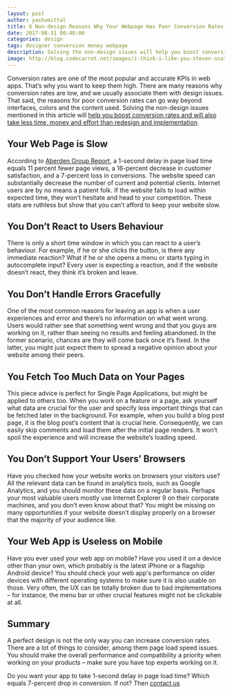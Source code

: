 ```yaml
---
layout: post
author: yashumittal
title: 6 Non-design Reasons Why Your Webpage Has Poor Conversion Rates
date: 2017-08-31 00:48:00
categories: design
tags: designer conversion money webpage
description: Solving the non-design issues will help you boost conversion rates and will also take less time, money and effort than redesign and implementation.
image: http://blog.codecarrot.net/images/i-think-i-like-you-steven-scott.jpg
---
```


Conversion rates are one of the most popular and accurate KPIs in web apps. That’s why you want to keep them high. There are many reasons why conversion rates are low, and we usually associate them with design issues. That said, the reasons for poor conversion rates can go way beyond interfaces, colors and the content used. Solving the non-design issues mentioned in this article will [help you boost conversion rates and will also take less time, money and effort than redesign and implementation](6-reasons-why-your-frontend-maintenance-costs-so-much).

## Your Web Page is Slow

According to [Aberden Group Report](http://www.aberdeen.com/research/5136/ra-performance-web-application/content.aspx), a 1-second delay in page load time equals 11 percent fewer page views, a 16-percent decrease in customer satisfaction, and a 7-percent loss in conversions. The website speed can substantially decrease the number of current and potential clients. Internet users are by no means a patient folk. If the website fails to load within expected time, they won’t hesitate and head to your competition. These stats are ruthless but show that you can’t afford to keep your website slow.

## You Don’t React to Users Behaviour

There is only a short time window in which you can react to a user’s behaviour. For example, if he or she clicks the button, is there any immediate reaction? What if he or she opens a menu or starts typing in autocomplete input? Every user is expecting a reaction, and if the website doesn’t react, they think it’s broken and leave.

## You Don’t Handle Errors Gracefully

One of the most common reasons for leaving an app is when a user experiences and error and there’s no information on what went wrong. Users would rather see that something went wrong and that you guys are working on it, rather than seeing no results and feeling abandoned. In the former scenario, chances are they will come back once it’s fixed. In the latter, you might just expect them to spread a negative opinion about your website among their peers.

## You Fetch Too Much Data on Your Pages

This piece advice is perfect for Single Page Applications, but might be applied to others too. When you work on a feature or a page, ask yourself what data are crucial for the user and specify less important things that can be fetched later in the background. For example, when you build a blog post page, it is the blog post’s content that is crucial here. Consequently, we can easily skip comments and load them after the initial page renders. It won’t spoil the experience and will increase the website’s loading speed.

## You Don’t Support Your Users’ Browsers

Have you checked how your website works on browsers your visitors use? All the relevant data can be found in analytics tools, such as Google Analytics, and you should monitor these data on a regular basis. Perhaps your most valuable users mostly use Internet Explorer 9 on their corporate machines, and you don’t even know about that? You might be missing on many opportunities if your website doesn’t display properly on a browser that the majority of your audience like.

## Your Web App is Useless on Mobile

Have you ever used your web app on mobile? Have you used it on a device other than your own, which probably is the latest iPhone or a flagship Android device? You should check your web app's performance on older devices with different operating systems to make sure it is also usable on those. Very often, the UX can be totally broken due to bad implementations – for instance, the menu bar or other crucial features might not be clickable at all.

## Summary

A perfect design is not the only way you can increase conversion rates. There are a lot of things to consider, among them page load speed issues. You should make the overall performance and compatibility a priority when working on your products – make sure you have top experts working on it.

Do you want your app to take 1-second delay in page load time? Which equals 7-percent drop in conversion. If not? Then [contact us](http://codecarrot.net)
